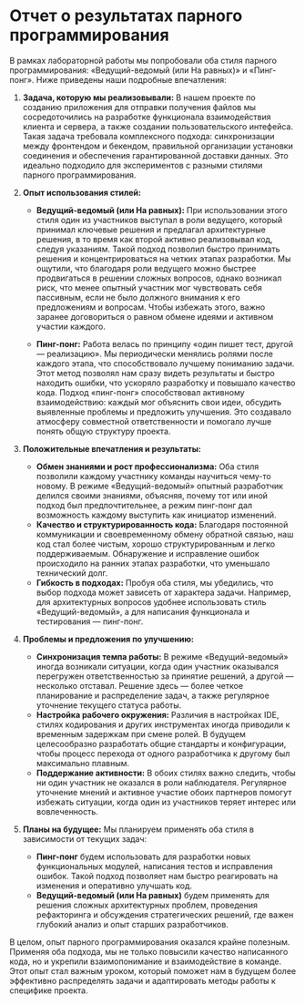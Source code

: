 # Отчет о результатах парного программирования

В рамках лабораторной работы мы попробовали оба стиля парного программирования: «Ведущий-ведомый (или На равных)» и «Пинг-понг». Ниже приведены наши подробные впечатления:

1. **Задача, которую мы реализовывали:**
   В нашем проекте по созданию приложения для отправки получения файлов мы сосредоточились на разработке функционала взаимодействия клиента и сервера, а также создании пользовательского интефейса. Такая задача требовала комплексного подхода: синхронизации между фронтендом и бекендом, правильной организации установки соединения и обеспечения гарантированной доставки данных. Это идеально подходило для экспериментов с разными стилями парного программирования.

2. **Опыт использования стилей:**
   - **Ведущий-ведомый (или На равных):**
     При использовании этого стиля один из участников выступал в роли ведущего, который принимал ключевые решения и предлагал архитектурные решения, в то время как второй активно реализовывал код, следуя указаниям. Такой подход позволил быстро принимать решения и концентрироваться на четких этапах разработки. Мы ощутили, что благодаря роли ведущего можно быстрее продвигаться в решении сложных вопросов, однако возникал риск, что менее опытный участник мог чувствовать себя пассивным, если не было должного внимания к его предложениям и вопросам. Чтобы избежать этого, важно заранее договориться о равном обмене идеями и активном участии каждого.

   - **Пинг-понг:**
     Работа велась по принципу «один пишет тест, другой — реализацию». Мы периодически менялись ролями после каждого этапа, что способствовало лучшему пониманию задачи. Этот метод позволял нам сразу видеть результаты и быстро находить ошибки, что ускоряло разработку и повышало качество кода. Подход «пинг-понг» способствовал активному взаимодействию: каждый мог объяснить свои идеи, обсудить выявленные проблемы и предложить улучшения. Это создавало атмосферу совместной ответственности и помогало лучше понять общую структуру проекта.

3. **Положительные впечатления и результаты:**
   - **Обмен знаниями и рост профессионализма:** Оба стиля позволили каждому участнику команды научиться чему-то новому. В режиме «Ведущий-ведомый» опытный разработчик делился своими знаниями, объясняя, почему тот или иной подход был предпочтительнее, а режим пинг-понг дал возможность каждому выступить как инициатор изменений.
   - **Качество и структурированность кода:** Благодаря постоянной коммуникации и своевременному обмену обратной связью, наш код стал более чистым, хорошо структурированным и легко поддерживаемым. Обнаружение и исправление ошибок происходило на ранних этапах разработки, что уменьшало технический долг.
   - **Гибкость в подходах:** Пробуя оба стиля, мы убедились, что выбор подхода может зависеть от характера задачи. Например, для архитектурных вопросов удобнее использовать стиль «Ведущий-ведомый», а для написания функционала и тестирования — пинг-понг.

4. **Проблемы и предложения по улучшению:**
   - **Синхронизация темпа работы:** В режиме «Ведущий-ведомый» иногда возникали ситуации, когда один участник оказывался перегружен ответственностью за принятие решений, а другой — несколько отставал. Решение здесь — более четкое планирование и распределение задач, а также регулярное уточнение текущего статуса работы.
   - **Настройка рабочего окружения:** Различия в настройках IDE, стилях кодирования и других инструментах иногда приводили к временным задержкам при смене ролей. В будущем целесообразно разработать общие стандарты и конфигурации, чтобы процесс перехода от одного разработчика к другому был максимально плавным.
   - **Поддержание активности:** В обоих стилях важно следить, чтобы ни один участник не оказался в роли наблюдателя. Регулярное уточнение мнений и активное участие обоих партнеров помогут избежать ситуации, когда один из участников теряет интерес или вовлеченность.

5. **Планы на будущее:**
   Мы планируем применять оба стиля в зависимости от текущих задач:
   - **Пинг-понг** будем использовать для разработки новых функциональных модулей, написания тестов и исправления ошибок. Такой подход позволяет нам быстро реагировать на изменения и оперативно улучшать код.
   - **Ведущий-ведомый (или На равных)** будем применять для решения сложных архитектурных проблем, проведения рефакторинга и обсуждения стратегических решений, где важен глубокий анализ и опыт старших разработчиков.

В целом, опыт парного программирования оказался крайне полезным. Применяя оба подхода, мы не только повысили качество написанного кода, но и укрепили взаимопонимание и взаимодействие в команде. Этот опыт стал важным уроком, который поможет нам в будущем более эффективно распределять задачи и адаптировать методы работы к специфике проекта.